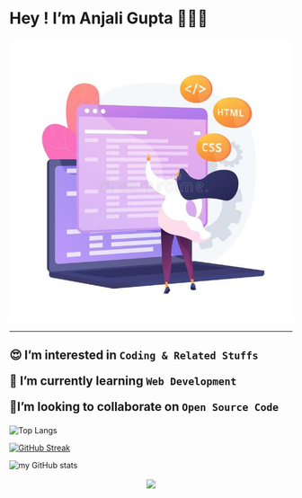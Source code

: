 # Hey ! I’m Anjali Gupta 🙋🏻‍♀️
<p align="center">
<img src="https://github.com/Anjaligupta04/Anjaligupta04/blob/main/IMG_20220102_204828_563.jpg">
</p>
<hr>
<h2>

😍 I’m interested in ` Coding & Related Stuffs `

🌱 I’m currently learning ` Web Development `

🔗I’m looking to collaborate on ` Open Source Code `
</h2>

![Top Langs](https://github-readme-stats.vercel.app/api/top-langs/?username=Anjaligupta04&layout=compact)


[![GitHub Streak](https://github-readme-streak-stats.herokuapp.com?user=Anjaligupta04&theme=Javascript-dark&date_format=j%20M%5B%20Y%5D)](https://git.io/streak-stats)

![my GitHub stats](https://github-readme-stats.vercel.app/api?username=Anjaligupta04&theme=highcontrast&show_icons=true)



 <div align="center"> 
  <img align="center" src="https://activity-graph.herokuapp.com/graph?username=Anjaligupta04&theme=react-dark">
</div>
